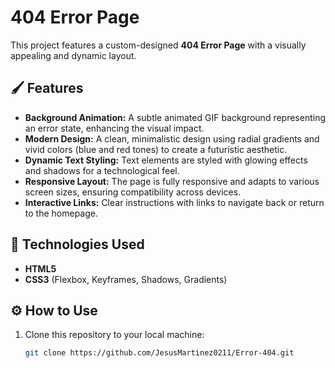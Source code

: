 # 404 Error Page  

This project features a custom-designed **404 Error Page** with a visually appealing and dynamic layout.  

## 🖌️ Features  
- **Background Animation:** A subtle animated GIF background representing an error state, enhancing the visual impact.  
- **Modern Design:** A clean, minimalistic design using radial gradients and vivid colors (blue and red tones) to create a futuristic aesthetic.  
- **Dynamic Text Styling:** Text elements are styled with glowing effects and shadows for a technological feel.  
- **Responsive Layout:** The page is fully responsive and adapts to various screen sizes, ensuring compatibility across devices.  
- **Interactive Links:** Clear instructions with links to navigate back or return to the homepage.  

## 🚀 Technologies Used  
- **HTML5**  
- **CSS3** (Flexbox, Keyframes, Shadows, Gradients)  

## ⚙️ How to Use  
1. Clone this repository to your local machine:  
   ```bash
   git clone https://github.com/JesusMartinez0211/Error-404.git
